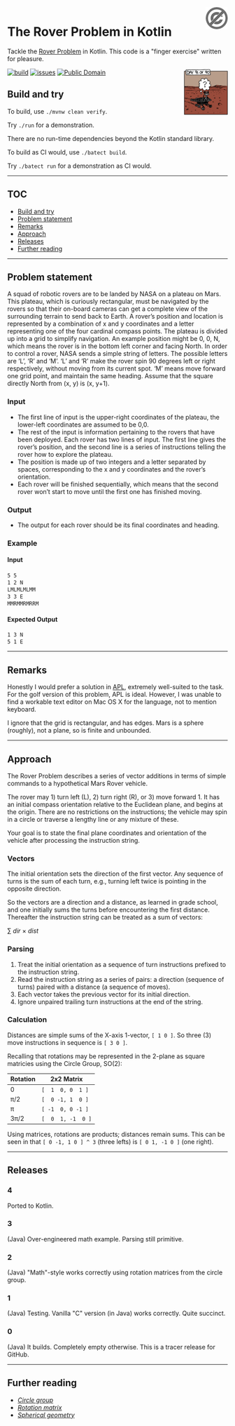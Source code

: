<a href="./LICENSE.md">
<img src="./images/public-domain.png" alt="Public Domain"
align="right"/>
</a>

# The Rover Problem in Kotlin

Tackle the [Rover Problem](https://find.me) in Kotlin. This code is a "finger
exercise" written for pleasure.

<a href="https://xkcd.com/695/">
<img src="./images/lost.png" alt="Spirit" align="right"
width="20%"/>
</a>

[![build](https://github.com/binkley/kotlin-rover/workflows/build/badge.svg)](https://github.com/binkley/kotlin-rover/actions)
[![issues](https://img.shields.io/github/issues/binkley/kotlin-rover.svg)](https://github.com/binkley/kotlin-rover/issues/)
[![Public Domain](https://img.shields.io/badge/license-Public%20Domain-blue.svg)](http://unlicense.org/)

## Build and try

To build, use `./mvnw clean verify`.

Try `./run` for a demonstration.

There are no run-time dependencies beyond the Kotlin standard library.

To build as CI would, use `./batect build`.

Try `./batect run` for a demonstration as CI would.

---

## TOC

* [Build and try](#build-and-try)
* [Problem statement](#problem-statement)
* [Remarks](#remarks)
* [Approach](#approach)
* [Releases](#releases)
* [Further reading](#further-reading)

---

## Problem statement

A squad of robotic rovers are to be landed by NASA on a plateau on Mars. This
plateau, which is curiously rectangular, must be navigated by the rovers so
that their on-board cameras can get a complete view of the surrounding terrain
to send back to Earth. A rover’s position and location is represented by a
combination of x and y coordinates and a letter representing one of the four
cardinal compass points. The plateau is divided up into a grid to simplify
navigation. An example position might be 0, 0, N, which means the rover is in
the bottom left corner and facing North. In order to control a rover, NASA
sends a simple string of letters. The possible letters are ‘L’, ‘R’ and ‘M’.
‘L’ and ‘R’ make the rover spin 90 degrees left or right respectively, without
moving from its current spot. ‘M’ means move forward one grid point, and
maintain the same heading. Assume that the square directly North from (x, y)
is (x, y+1).

### Input

* The first line of input is the upper-right coordinates of the plateau, the
  lower-left coordinates are assumed to be 0,0.
* The rest of the input is information pertaining to the rovers that have been
  deployed. Each rover has two lines of input. The first line gives the
  rover’s position, and the second line is a series of instructions telling
  the rover how to explore the plateau.
* The position is made up of two integers and a letter separated by spaces,
  corresponding to the x and y coordinates and the rover’s orientation.
* Each rover will be finished sequentially, which means that the second rover
  won’t start to move until the first one has finished moving.

### Output

* The output for each rover should be its final coordinates and heading.

### Example

#### Input

```
5 5
1 2 N
LMLMLMLMM
3 3 E
MMRMMRMRRM
```

#### Expected Output

```
1 3 N
5 1 E
```

---

## Remarks

Honestly I would prefer a solution in
[APL](http://archive.vector.org.uk/art10011550), extremely well-suited to the
task. For the golf version of this problem, APL is ideal. However, I was
unable to find a workable text editor on Mac OS X for the language, not to
mention keyboard.

I ignore that the grid is rectangular, and has edges. Mars is a sphere
(roughly), not a plane, so is finite and unbounded.

---

## Approach

The Rover Problem describes a series of vector additions in terms of simple
commands to a hypothetical Mars Rover vehicle.

The rover may 1) turn left (L), 2) turn right (R), or 3) move forward 1. It
has an initial compass orientation relative to the Euclidean plane, and begins
at the origin. There are no restrictions on the instructions; the vehicle may
spin in a circle or traverse a lengthy line or any mixture of these.

Your goal is to state the final plane coordinates and orientation of the
vehicle after processing the instruction string.

### Vectors

The initial orientation sets the direction of the first vector. Any sequence
of turns is the sum of each turn, e.g., turning left twice is pointing in the
opposite direction.

So the vectors are a direction and a distance, as learned in grade school, and
one initially sums the turns before encountering the first distance.
Thereafter the instruction string can be treated as a sum of vectors:

&sum; _dir_ &times; _dist_

### Parsing

1. Treat the initial orientation as a sequence of turn instructions prefixed
   to the instruction string.
2. Read the instruction string as a series of pairs: a direction (sequence of
   turns) paired with a distance (a sequence of moves).
3. Each vector takes the previous vector for its initial direction.
4. Ignore unpaired trailing turn instructions at the end of the string.

### Calculation

Distances are simple sums of the X-axis 1-vector, ``[ 1 0 ]``. So three (3)
move instructions in sequence is ``[ 3 0 ]``.

Recalling that rotations may be represented in the 2-plane as square matricies
using the Circle Group, SO(2):

| Rotation | 2x2 Matrix       |
|----------|------------------|
| 0        | ``[  1  0, 0  1 ]`` |
| &pi;/2   | ``[  0 -1, 1  0 ]`` |
| &pi;     | ``[ -1  0, 0 -1 ]`` |
| 3&pi;/2  | ``[  0  1, -1  0 ]`` |

Using matrices, rotations are products; distances remain sums. This can be
seen in that ``[ 0 -1, 1 0 ] ^ 3`` (three lefts) is ``[ 0 1, -1 0 ]`` (one
right).

---

## Releases

### 4

Ported to Kotlin.

### 3

(Java) Over-engineered math example. Parsing still primitive.

### 2

(Java) "Math"-style works correctly using rotation matrices from the circle
group.

### 1

(Java) Testing. Vanilla "C" version (in Java) works correctly. Quite succinct.

### 0

(Java) It builds. Completely empty otherwise. This is a tracer release for
GitHub.

---

## Further reading

- [_Circle group_](https://en.wikipedia.org/wiki/Circle_group)
- [_Rotation matrix_](https://en.wikipedia.org/wiki/Rotation_matrix)
- [_Spherical geometry_](https://en.wikipedia.org/wiki/Spherical_geometry)
